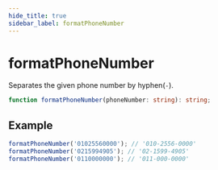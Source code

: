 ```yaml
---
hide_title: true
sidebar_label: formatPhoneNumber
---
```


# formatPhoneNumber

Separates the given phone number by hyphen(`-`).

```typescript
function formatPhoneNumber(phoneNumber: string): string;
```

## Example

```typescript
formatPhoneNumber('01025560000'); // '010-2556-0000'
formatPhoneNumber('0215994905'); // '02-1599-4905'
formatPhoneNumber('0110000000'); // '011-000-0000'
```
